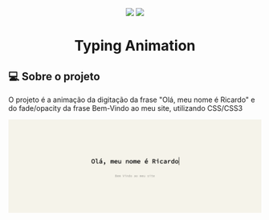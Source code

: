 <p align="center">
<img src="https://img.shields.io/badge/HTML5-E34F26?style=for-the-badge&logo=html5&logoColor=white">
<img src="https://img.shields.io/badge/CSS3-1572B6?style=for-the-badge&logo=css3&logoColor=white">
</p>

<h1 align="center">Typing Animation</h1>

## 💻 Sobre o projeto <a name = "-sobre"></a>

O projeto é a animação da digitação da frase "Olá, meu nome é Ricardo" e do fade/opacity da frase Bem-Vindo ao meu site, utilizando CSS/CSS3

<p align="center">
  <img src="img/Code Look.png" width="1430" title="Type image, not a gif ">
</p>
